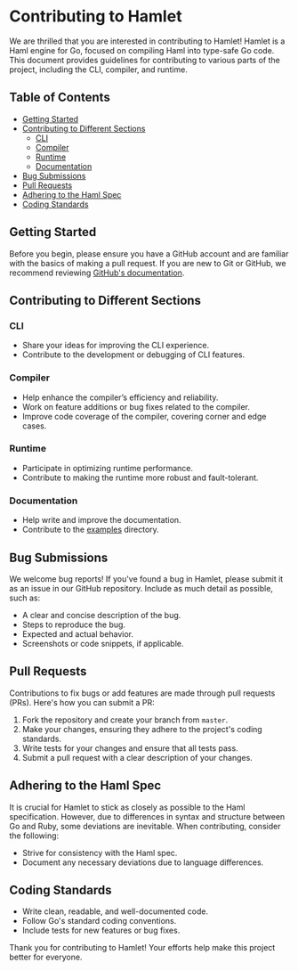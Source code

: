# Contributing to Hamlet

We are thrilled that you are interested in contributing to Hamlet! Hamlet is a Haml engine for Go, focused on compiling Haml into type-safe Go code. This document provides guidelines for contributing to various parts of the project, including the CLI, compiler, and runtime.

## Table of Contents

- [Getting Started](#getting-started)
- [Contributing to Different Sections](#contributing-to-different-sections)
	- [CLI](#cli)
	- [Compiler](#compiler)
	- [Runtime](#runtime)
  - [Documentation](#documentation)
- [Bug Submissions](#bug-submissions)
- [Pull Requests](#pull-requests)
- [Adhering to the Haml Spec](#adhering-to-the-haml-spec)
- [Coding Standards](#coding-standards)

## Getting Started

Before you begin, please ensure you have a GitHub account and are familiar with the basics of making a pull request. If you are new to Git or GitHub, we recommend reviewing [GitHub's documentation](https://docs.github.com/en/github/collaborating-with-issues-and-pull-requests).

## Contributing to Different Sections

### CLI
- Share your ideas for improving the CLI experience.
- Contribute to the development or debugging of CLI features.

### Compiler
- Help enhance the compiler’s efficiency and reliability.
- Work on feature additions or bug fixes related to the compiler.
- Improve code coverage of the compiler, covering corner and edge cases.

### Runtime
- Participate in optimizing runtime performance.
- Contribute to making the runtime more robust and fault-tolerant.

### Documentation
- Help write and improve the documentation.
- Contribute to the [examples](examples) directory.

## Bug Submissions

We welcome bug reports! If you've found a bug in Hamlet, please submit it as an issue in our GitHub repository. Include as much detail as possible, such as:

- A clear and concise description of the bug.
- Steps to reproduce the bug.
- Expected and actual behavior.
- Screenshots or code snippets, if applicable.

## Pull Requests

Contributions to fix bugs or add features are made through pull requests (PRs). Here's how you can submit a PR:

1. Fork the repository and create your branch from `master`.
2. Make your changes, ensuring they adhere to the project's coding standards.
3. Write tests for your changes and ensure that all tests pass.
4. Submit a pull request with a clear description of your changes.

## Adhering to the Haml Spec

It is crucial for Hamlet to stick as closely as possible to the Haml specification. However, due to differences in syntax and structure between Go and Ruby, some deviations are inevitable. When contributing, consider the following:

- Strive for consistency with the Haml spec.
- Document any necessary deviations due to language differences.

## Coding Standards

- Write clean, readable, and well-documented code.
- Follow Go's standard coding conventions.
- Include tests for new features or bug fixes.

Thank you for contributing to Hamlet! Your efforts help make this project better for everyone.
